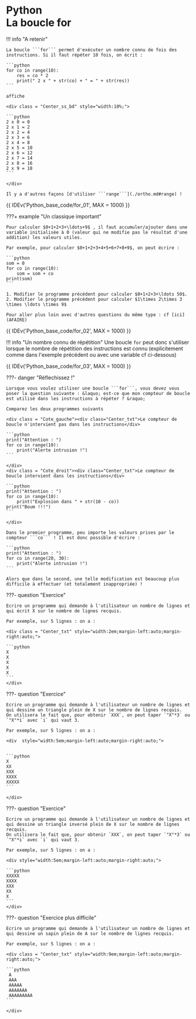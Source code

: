 # Python<br>La boucle for

!!! info "A retenir"

    La boucle ```for``` permet d'exécuter un nombre connu de fois des instructions. Si il faut répéter 10 fois, on écrit :

    ```python
    for co in range(10):
        res = co * 2
        print(" 2 x " + str(co) + " = " + str(res)) 
    ```

    affiche

    <div class = "Center_ss_bd" style="width:10%;">

	```python
	2 x 0 = 0 
    2 x 1 = 2 
    2 x 2 = 4 
    2 x 3 = 6 
    2 x 4 = 8 
    2 x 5 = 10
    2 x 6 = 12
    2 x 7 = 14
    2 x 8 = 16
    2 x 9 = 18
	```

	</div>
    
    Il y a d'autres façons [d'utiliser ```range```](./ortho.md#range) !

{{ IDEv('Python_base_code/for_01', MAX = 1000) }}

???+ example "Un classique important"

    Pour calculer $0+1+2+3+\ldots+9$ , il faut accumuler/ajouter dans une variable initialisée à 0 (valeur qui ne modifie pas le résultat d'une addition) les valeurs utiles. 
    
    Par exemple, pour calculer $0+1+2+3+4+5+6+7+8+9$, on peut écrire :

    ```python
    som = 0
    for co in range(10):
        som = som + co
    print(som)
    ```

    1. Modifier le programme précédent pour calculer $0+1+2+3+\ldots 50$.
    2. Modifier le programme précédent pour calculer $1\times 2\times 3 \times \ldots \times 9$

    Pour aller plus loin avec d'autres questions du même type : cf [ici](AFAIRE)


{{ IDEv('Python_base_code/for_02', MAX = 1000) }}


!!! info "Un nombre connu de répétition"
    Une boucle ```for``` peut donc s'utiliser lorsque le nombre de répétition des instructions est connu (explicitement comme dans l'exemple précédent ou avec une variable cf ci-dessous)


{{ IDEv('Python_base_code/for_03', MAX = 1000) }}



???- danger "Réflechissez !"

    Lorsque vous voulez utiliser une boucle ```for```, vous devez vous poser la question suivante : &laquo; est-ce que mon compteur de boucle est utilisé dans les instructions à répéter ? &raquo;

    Comparez les deux programmes suivants

    <div class = "Cote_gauche"><div class="Center_txt">Le compteur de boucle n'intervient pas dans les instructions</div>

    ```python
    print("Attention : ")
    for co in range(10):
        print("Alerte intrusion !")
    ```

    </div>
    <div class = "Cote_droit"><div class="Center_txt">Le compteur de boucle intervient dans les instructions</div>

    ```python
    print("Attention : ")
    for co in range(10):
        print("Explosion dans " + str(10 - co))
    print("Boum !!!")
    ```

    </div>

    Dans le premier programme, peu importe les valeurs prises par le compteur ```co``` ! Il est donc possible d'écrire :

    ```python
    print("Attention : ")
    for co in range(20, 30):
        print("Alerte intrusion !")
    ```

    Alors que dans le second, une telle modification est beaucoup plus difficile à effectuer (et totalement inappropriée) !

???- question "Exercice"

    Ecrire un programme qui demande à l'utilisateur un nombre de lignes et qui écrit X sur le nombre de lignes recquis.

    Par exemple, sur 5 lignes : on a :

    <div class = "Center_txt" style="width:2em;margin-left:auto;margin-right:auto;">

    ```python
    X
    X
    X
    X
    X
    ```
    </div>

<!--    ???- done "Réponse"

        ```python
        nb_ligne = int(input("Nombre de lignes ? "))
        for co in range(nb_ligne):
            print("X")
        ```
-->

???- question "Exercice"

    Ecrire un programme qui demande à l'utilisateur un nombre de lignes et qui dessine un triangle plein de X sur le nombre de lignes recquis.  
    On utilisera le fait que, pour obtenir `XXX`, on peut taper `"X"*3` ou `"X"*i` avec `i` qui vaut 3.

    Par exemple, sur 5 lignes : on a :

    <div  style="width:5em;margin-left:auto;margin-right:auto;">


    ```python
    X  
    XX  
    XXX  
    XXXX  
    XXXXX
    ```

    </div>

<!--    ???- done "Réponse"

        ```python
        nb_ligne = int(input("Nombre de lignes ? "))
        for co in range(nb_ligne):
            print("X"*(co+1))
        ```
-->

???- question "Exercice"

    Ecrire un programme qui demande à l'utilisateur un nombre de lignes et qui dessine un triangle inversé plein de X sur le nombre de lignes recquis.  
    On utilisera le fait que, pour obtenir `XXX`, on peut taper `"X"*3` ou `"X"*i` avec `i` qui vaut 3.

    Par exemple, sur 5 lignes : on a :

    <div style="width:5em;margin-left:auto;margin-right:auto;">

    ```python
    XXXXX
    XXXX
    XXX
    XX
    X
    ```
    </div>

<!--    ???- done "Réponse"

        ```python
        nb_ligne = int(input("Nombre de lignes ? "))
        for co in range(nb_ligne):
            print("X"*(nb_ligne - co))
        ```
-->

???- question "Exercice plus difficile"

    Ecrire un programme qui demande à l'utilisateur un nombre de lignes et qui dessine un sapin plein de A sur le nombre de lignes recquis.

    Par exemple, sur 5 lignes : on a :

    <div class = "Center_txt" style="width:9em;margin-left:auto;margin-right:auto;">

    ```python
     A
     AAA
     AAAAA
     AAAAAAA
     AAAAAAAAA
    ```

    </div>

<!--    ???- done "Réponse"

        ```python
        nb_ligne = int(input("Nombre de lignes ? "))
        for co in range(nb_ligne):
            print(" "*(nb_ligne - (co+1)) + "^"*(2*co+1) + " "*(nb_ligne - (co+1)))
        ```
-->
